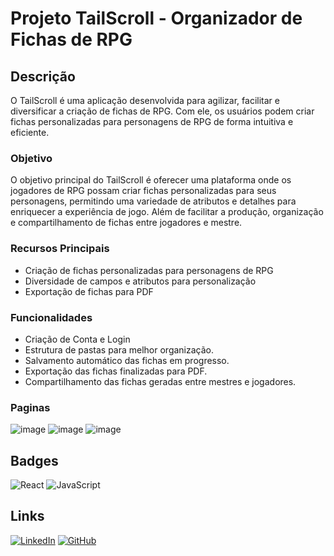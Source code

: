 # Projeto TailScroll - Organizador de Fichas de RPG

## Descrição
O TailScroll é uma aplicação desenvolvida para agilizar, facilitar e diversificar a criação de fichas de RPG. Com ele, os usuários podem criar fichas personalizadas para personagens de RPG de forma intuitiva e eficiente. 

### Objetivo
O objetivo principal do TailScroll é oferecer uma plataforma onde os jogadores de RPG possam criar fichas personalizadas para seus personagens, permitindo uma variedade de atributos e detalhes para enriquecer a experiência de jogo. Além de facilitar a produção, organização e compartilhamento de fichas entre jogadores e mestre.

### Recursos Principais
- Criação de fichas personalizadas para personagens de RPG
- Diversidade de campos e atributos para personalização
- Exportação de fichas para PDF

### Funcionalidades
- Criação de Conta e Login
- Estrutura de pastas para melhor organização.
- Salvamento automático das fichas em progresso.
- Exportação das fichas finalizadas para PDF.
- Compartilhamento das fichas geradas entre mestres e jogadores.

### Paginas
![image](https://github.com/ViniciusFialhus/TailScroll---Front-End---/assets/117598534/0a99738e-2cff-4c7e-a07b-799c9e7fdf4f)
![image](https://github.com/ViniciusFialhus/TailScroll---Front-End---/assets/117598534/e148549a-2b59-4a98-a130-2d66525e265c)
![image](https://github.com/ViniciusFialhus/TailScroll---Front-End---/assets/117598534/44dce4c2-667d-4136-83fc-bb6f5be8edf4)

## Badges

![React](https://img.shields.io/badge/react-%2320232a.svg?style=for-the-badge&logo=react&logoColor=%2361DAFB)
![JavaScript](https://img.shields.io/badge/javascript-%23323330.svg?style=for-the-badge&logo=javascript&logoColor=%23F7DF1E)

## Links

[![LinkedIn](https://img.shields.io/badge/linkedin-%230077B5.svg?style=for-the-badge&logo=linkedin&logoColor=white)](https://www.linkedin.com/in/viniciusfialhu/)
[![GitHub](https://img.shields.io/badge/github-%23121011.svg?style=for-the-badge&logo=github&logoColor=white)](https://github.com/ViniciusFialhus/TailScroll---Front-End---/)




